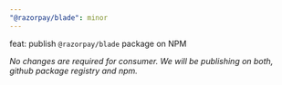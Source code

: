 ```yaml
---
"@razorpay/blade": minor
---
```


feat: publish `@razorpay/blade` package on NPM

*No changes are required for consumer. We will be publishing on both, github package registry and npm.*
